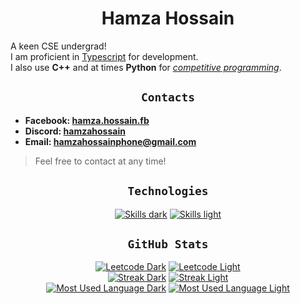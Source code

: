 <div align="center">

# Hamza Hossain

</div>

A keen CSE undergrad!\
I am proficient in [Typescript](https://www.typescriptlang.org/) for development.\
I also use __C++__ and at times __Python__ for [*competitive programming*](https://github.com/MdHamzaHossain/competitive-programming).

<div align="center">

## `Contacts`

</div>
<b>

- Facebook: [hamza.hossain.fb](https://www.facebook.com/hamza.hossain.fb/)
- Discord: [hamzahossain](https://discord.com/users/953557729413333002)
- Email: [hamzahossainphone@gmail.com](mailto:hamzahossainphone@gmail.com)

</b>

> Feel free to contact at any time!

<div align="center">

## `Technologies`

[![Skills dark](https://skillicons.dev/icons?i=arduino,cpp,docker,express,go,graphql,java,js,ts,kotlin,mysql,nodejs,py,svelte,vue#gh-dark-mode-only)](https://skillicons.dev/icons?i=arduino,cpp,docker,express,go,graphql,java,js,ts,kotlin,mysql,nodejs,py,svelte,vue#gh-dark-mode-only)
[![Skills light](https://skillicons.dev/icons?i=arduino,cpp,docker,express,go,graphql,java,js,ts,kotlin,mysql,nodejs,py,svelte,vue&theme=light#gh-light-mode-only)](https://skillicons.dev/icons?i=arduino,cpp,docker,express,go,graphql,java,js,ts,kotlin,mysql,nodejs,py,svelte,vue&theme=light#gh-light-mode-only)

## `GitHub Stats`

[![Leetcode Dark](https://leetcard.jacoblin.cool/hamzahossain?theme=catppuccinMocha&font=Cairo&ext=contest#gh-dark-mode-only)](https://leetcard.jacoblin.cool/hamzahossain?theme=catppuccinMocha&font=Cairo&ext=contest#gh-dark-mode-only)
[![Leetcode Light](https://leetcard.jacoblin.cool/hamzahossain?theme=forest&font=Cairo&ext=contest#gh-light-mode-only)](https://leetcard.jacoblin.cool/hamzahossain?theme=forest&font=Cairo&ext=contest#gh-light-mode-only)\
[![Streak Dark](https://github-readme-streak-stats-salesp07.vercel.app/?user=MdHamzaHossain&theme=dracula&hide_border=false&include_all_commits=true&border_radius=23&fire=006CF0&ring=FFD700#gh-dark-mode-only)](https://github-readme-streak-stats-salesp07.vercel.app/?user=MdHamzaHossain&theme=dracula&hide_border=false&include_all_commits=true&border_radius=23&fire=006CF0&ring=FFD700#gh-dark-mode-only)
[![Streak Light](https://github-readme-streak-stats-salesp07.vercel.app/?user=MdHamzaHossain&theme=gruvbox_light&hide_border=false&include_all_commits=true&border_radius=23&fire=006CF0&ring=FFD700#gh-light-mode-only)](https://github-readme-streak-stats-salesp07.vercel.app/?user=MdHamzaHossain&theme=gruvbox_light&hide_border=false&include_all_commits=true&border_radius=23&fire=006CF0&ring=FFD700#gh-light-mode-only)\
[![Most Used Language Dark](https://github-readme-stats.vercel.app/api/top-langs/?username=MdHamzaHossain&theme=dracula&show_icons=true&hide_border=false&layout=donut-vertical&border_radius=23&langs_count=50&exclude_repo=ATMEmulator#gh-dark-mode-only)](https://github-readme-stats.vercel.app/api/top-langs/?username=MdHamzaHossain&theme=dracula&show_icons=true&hide_border=false&layout=donut-vertical&border_radius=23&langs_count=50&exclude_repo=ATMEmulator#gh-dark-mode-only)
[![Most Used Language Light](https://github-readme-stats.vercel.app/api/top-langs/?username=MdHamzaHossain&theme=gruvbox_light&show_icons=true&hide_border=false&layout=donut-vertical&border_radius=23&langs_count=50&exclude_repo=ATMEmulator#gh-light-mode-only)](https://github-readme-stats.vercel.app/api/top-langs/?username=MdHamzaHossain&theme=gruvbox_light&show_icons=true&hide_border=false&layout=donut-vertical&border_radius=23&langs_count=50&exclude_repo=ATMEmulator#gh-light-mode-only)
</div>
<!---
MdHamzaHossain/MdHamzaHossain is a ✨ special ✨ repository because its `README.md` (this file) appears on your GitHub profile.
You can click the Preview link to take a look at your changes.
--->

